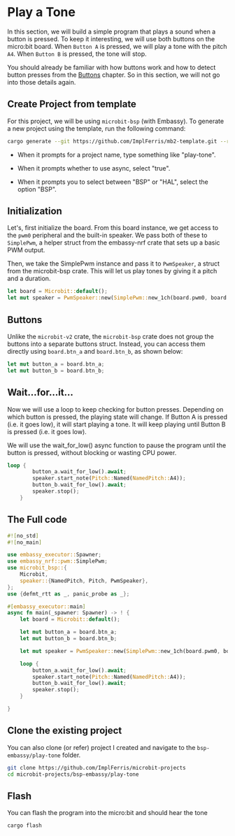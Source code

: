 # Play a Tone

In this section, we will build a simple program that plays a sound when a button is pressed. To keep it interesting, we will use both buttons on the micro:bit board. When `Button A` is pressed, we will play a tone with the pitch `A4`. When `Button B` is pressed, the tone will stop. 

You should already be familiar with how buttons work and how to detect button presses from the [Buttons](../smiley-buttons/index.md) chapter. So in this section, we will not go into those details again.

## Create Project from template

For this project, we will be using `microbit-bsp` (with Embassy). To generate a new project using the template, run the following command:

```sh
cargo generate --git https://github.com/ImplFerris/mb2-template.git --rev 3d07b56
```

- When it prompts for a project name, type something like "play-tone".

- When it prompts whether to use async, select "true".

- When it prompts you to select between "BSP" or "HAL", select the option "BSP".

## Initialization

Let's, first initialize the board. From this board instance, we get access to the `pwm0` peripheral and the built-in speaker. We pass both of these to `SimplePwm`, a helper struct from the embassy-nrf crate that sets up a basic PWM output.

Then, we take the SimplePwm instance and pass it to `PwmSpeaker`, a struct from the microbit-bsp crate. This will let us play tones by giving it a pitch and a duration.

```rust
let board = Microbit::default();
let mut speaker = PwmSpeaker::new(SimplePwm::new_1ch(board.pwm0, board.speaker));
```

## Buttons

Unlike the `microbit-v2` crate, the `microbit-bsp` crate does not group the buttons into a separate buttons struct. Instead, you can access them directly using `board.btn_a` and `board.btn_b`, as shown below:

```rust
let mut button_a = board.btn_a;
let mut button_b = board.btn_b;
```


## Wait...for...it...

Now we will use a loop to keep checking for button presses. Depending on which button is pressed, the playing state will change. If Button A is pressed (i.e. it goes low), it will start playing a tone. It will keep playing until Button B is pressed (i.e. it goes low). 

We will use the wait_for_low() async function to pause the program until the button is pressed, without blocking or wasting CPU power.

```rust
loop {
        button_a.wait_for_low().await;
        speaker.start_note(Pitch::Named(NamedPitch::A4));
        button_b.wait_for_low().await;
        speaker.stop();
    }
```

## The Full code

```rust
#![no_std]
#![no_main]

use embassy_executor::Spawner;
use embassy_nrf::pwm::SimplePwm;
use microbit_bsp::{
    Microbit,
    speaker::{NamedPitch, Pitch, PwmSpeaker},
};
use {defmt_rtt as _, panic_probe as _};

#[embassy_executor::main]
async fn main(_spawner: Spawner) -> ! {
    let board = Microbit::default();

    let mut button_a = board.btn_a;
    let mut button_b = board.btn_b;

    let mut speaker = PwmSpeaker::new(SimplePwm::new_1ch(board.pwm0, board.speaker));

    loop {
        button_a.wait_for_low().await;
        speaker.start_note(Pitch::Named(NamedPitch::A4));
        button_b.wait_for_low().await;
        speaker.stop();
    }

}
```

## Clone the existing project
You can also clone (or refer) project I created and navigate to the `bsp-embassy/play-tone` folder.

```sh
git clone https://github.com/ImplFerris/microbit-projects
cd microbit-projects/bsp-embassy/play-tone
```

## Flash

You can flash the program into the micro:bit and should hear the tone

```sh
cargo flash
```

